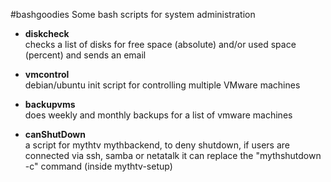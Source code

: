 #bashgoodies
Some bash scripts for system administration

* __diskcheck__  
checks a list of disks for free space (absolute) and/or used space (percent) and sends an email

* __vmcontrol__  
debian/ubuntu init script for controlling multiple VMware machines

* __backupvms__  
does weekly and monthly backups for a list of vmware machines

* __canShutDown__  
a script for mythtv mythbackend, to deny shutdown, if users are connected via ssh, samba or netatalk
it can replace the "mythshutdown -c" command (inside mythtv-setup)
